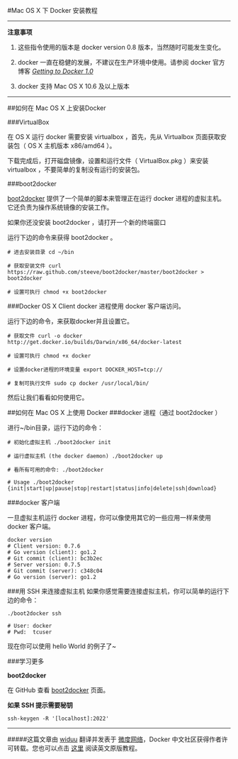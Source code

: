 #Mac OS X 下 Docker 安装教程

---

**注意事项**

1. 这些指令使用的版本是 docker version 0.8 版本，当然随时可能发生变化。

2. docker 一直在稳健的发展，不建议在生产环境中使用。请参阅 docker 官方博客 [*Getting to Docker 1.0*](http://blog.docker.io/2013/08/getting-to-docker-1-0/)

3. docker 支持 Mac OS X 10.6 及以上版本

---

##如何在 Mac OS X 上安装Docker

###VirtualBox

在 OS X 运行 docker 需要安装 virtualbox ，首先，先从 Virtualbox 页面获取安装包（ OS X 主机版本 x86/amd64 ）。

下载完成后，打开磁盘镜像，设置和运行文件（ VirtualBox.pkg ）来安装 virtualbox ，不要简单的复制没有运行的安装包。

###boot2docker

[boot2docker](https://github.com/boot2docker/boot2docker) 提供了一个简单的脚本来管理正在运行 docker 进程的虚拟主机。它还负责为操作系统镜像的安装工作。

如果你还没安装 boot2docker ，请打开一个新的终端窗口

运行下边的命令来获得 boot2docker 。

`# 进去安装目录
cd ~/bin`

`# 获取安装文件
curl https://raw.github.com/steeve/boot2docker/master/boot2docker > boot2docker`

`# 设置可执行
chmod +x boot2docker`

###Docker OS X Client
docker 进程使用 docker 客户端访问。

运行下边的命令，来获取docker并且设置它。

`# 获取文件
curl -o docker http://get.docker.io/builds/Darwin/x86_64/docker-latest`

`# 设置可执行
chmod +x docker`

`# 设置docker进程的环境变量
export DOCKER_HOST=tcp://`

`# 复制可执行文件
sudo cp docker /usr/local/bin/`

然后让我们看看如何使用它。

##如何在 Mac OS X 上使用 Docker
###docker 进程（通过 boot2docker ）

进行~/bin目录，运行下边的命令：

`# 初始化虚拟主机
./boot2docker init`

`# 运行虚拟主机 (the docker daemon)
./boot2docker up`

`# 看所有可用的命令:
./boot2docker`

`# Usage ./boot2docker {init|start|up|pause|stop|restart|status|info|delete|ssh|download}`

###docker 客户端

一旦虚拟主机运行 docker 进程，你可以像使用其它的一些应用一样来使用 docker 客户端。

`docker version`	
`# Client version: 0.7.6`	
`# Go version (client): go1.2`	
`# Git commit (client): bc3b2ec`	
`# Server version: 0.7.5`	
`# Git commit (server): c348c04`	
`# Go version (server): go1.2`

###用 SSH 来连接虚拟主机
如果你感觉需要连接虚拟主机，你可以简单的运行下边的命令：

`./boot2docker ssh`

`# User: docker`	
`# Pwd:  tcuser`

现在你可以使用 hello World 的例子了~

###学习更多

**boot2docker**

在 GitHub 查看 [boot2docker](https://github.com/steeve/boot2docker) 页面。

**如果 SSH 提示需要秘钥**

`ssh-keygen -R '[localhost]:2022'`

---
#####这篇文章由 [widuu](http://weibo.com/widuu) 翻译并发表于 [微度网络](http://www.widuu.com/)，Docker 中文社区获得作者许可转载。您也可以点击 [这里](http://docs.docker.io/en/latest/installation/mac/) 阅读英文原版教程。
